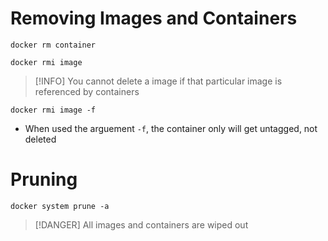 # Removing Images and Containers
```shell
docker rm container
```

```shell
docker rmi image
```

> [!INFO] You cannot delete a image if that particular image is referenced by containers

```shell
docker rmi image -f
```
- When used the arguement `-f`, the container only will get untagged, not deleted
# Pruning
```shell
docker system prune -a
```

> [!DANGER] All images and containers are wiped out

